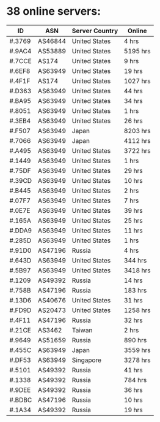 # 38 online servers:

| ID | ASN | Server Country | Online |
| ------ | ------ | ------ | ------ |
| #.3769 | AS46844 | United States | 4 hrs |
| #.9AC4 | AS53889 | United States | 5195 hrs |
| #.7CCE | AS174 | United States | 9 hrs |
| #.6EF8 | AS63949 | United States | 19 hrs |
| #.4F1F | AS174 | United States | 1027 hrs |
| #.D363 | AS63949 | United States | 44 hrs |
| #.BA95 | AS63949 | United States | 34 hrs |
| #.8051 | AS63949 | United States | 1 hrs |
| #.3EB4 | AS63949 | United States | 26 hrs |
| #.F507 | AS63949 | Japan | 8203 hrs |
| #.7066 | AS63949 | Japan | 4112 hrs |
| #.A495 | AS63949 | United States | 3722 hrs |
| #.1449 | AS63949 | United States | 1 hrs |
| #.75DF | AS63949 | United States | 29 hrs |
| #.39CD | AS63949 | United States | 10 hrs |
| #.B445 | AS63949 | United States | 2 hrs |
| #.07F7 | AS63949 | United States | 7 hrs |
| #.0E7E | AS63949 | United States | 39 hrs |
| #.165A | AS63949 | United States | 25 hrs |
| #.DDA9 | AS63949 | United States | 11 hrs |
| #.285D | AS63949 | United States | 1 hrs |
| #.91D0 | AS47196 | Russia | 4 hrs |
| #.643D | AS63949 | United States | 344 hrs |
| #.5B97 | AS63949 | United States | 3418 hrs |
| #.1209 | AS49392 | Russia | 14 hrs |
| #.758B | AS47196 | Russia | 183 hrs |
| #.13D6 | AS40676 | United States | 31 hrs |
| #.FD9D | AS20473 | United States | 1258 hrs |
| #.4F11 | AS47196 | Russia | 32 hrs |
| #.21CE | AS3462 | Taiwan | 2 hrs |
| #.9649 | AS51659 | Russia | 890 hrs |
| #.455C | AS63949 | Japan | 3559 hrs |
| #.DF53 | AS63949 | Singapore | 3278 hrs |
| #.5101 | AS49392 | Russia | 41 hrs |
| #.1338 | AS49392 | Russia | 784 hrs |
| #.9DEE | AS49392 | Russia | 36 hrs |
| #.BDBC | AS47196 | Russia | 10 hrs |
| #.1A34 | AS49392 | Russia | 19 hrs |


